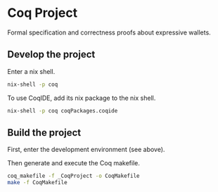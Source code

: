 # Coq Project

Formal specification and correctness proofs about expressive wallets.

## Develop the project

Enter a nix shell.

```bash
nix-shell -p coq
```

To use CoqIDE, add its nix package to the nix shell.

```bash
nix-shell -p coq coqPackages.coqide
```

## Build the project

First, enter the development environment (see above).

Then generate and execute the Coq makefile.

```bash
coq_makefile -f _CoqProject -o CoqMakefile
make -f CoqMakefile
```
